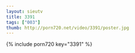 ```yaml
--- 
layout: sieutv
title: 3391
tags: ["003"]
thumb: http://porn720.net/video/3391/poster.jpg
---
```

{% include porn720 key="3391" %} 
